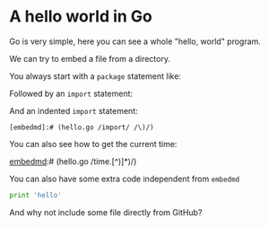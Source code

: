 # A hello world in Go

Go is very simple, here you can see a whole "hello, world" program.

[embedmd]:# (hello.go)

We can try to embed a file from a directory.

[embedmd]:# (test/hello.go /func main/ $)

You always start with a `package` statement like:

[embedmd]:# (hello.go /package.*/)

Followed by an `import` statement:

[embedmd]:# (hello.go /import/ /\)/)

And an indented `import` statement:

    [embedmd]:# (hello.go /import/ /\)/)

You can also see how to get the current time:

[embedmd]:# (hello.go /time\.[^)]*\)/)

You can also have some extra code independent from `embedmd`

```python
print 'hello'
```

And why not include some file directly from GitHub?

[embedmd]:# (https://raw.githubusercontent.com/halvards/embedmd/main/sample/hello.go /func main/ $)
